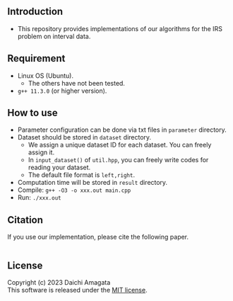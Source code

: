 ## Introduction
* This repository provides implementations of our algorithms for the IRS problem on interval data.

## Requirement
* Linux OS (Ubuntu).
   * The others have not been tested.
* `g++ 11.3.0` (or higher version).

## How to use
* Parameter configuration can be done via txt files in `parameter` directory.
* Dataset should be stored in `dataset` directory.
	* We assign a unique dataset ID for each dataset. You can freely assign it.
	* In `input_dataset()` of `util.hpp`, you can freely write codes for reading your dataset.
	* The default file format is `left,right`.
* Computation time will be stored in `result` directory.
* Compile: `g++ -O3 -o xxx.out main.cpp`
* Run: `./xxx.out`


## Citation
If you use our implementation, please cite the following paper.
``` 

``` 

## License
Copyright (c) 2023 Daichi Amagata  
This software is released under the [MIT license](https://github.com/amgt-d1/Simpfer/blob/main/license.txt).
